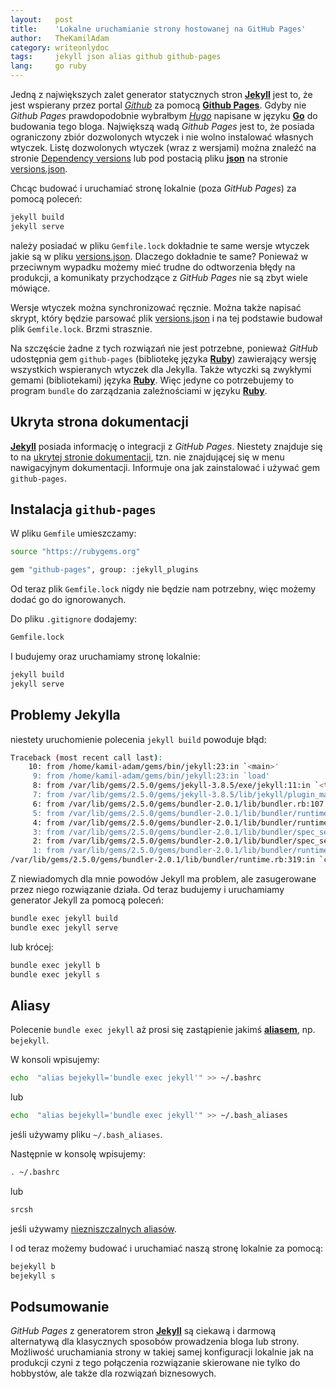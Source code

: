```yaml
---
layout:   post
title:    'Lokalne uruchamianie strony hostowanej na GitHub Pages'
author:   TheKamilAdam
category: writeonlydoc
tags:     jekyll json alias github github-pages
lang:     go ruby
---
```


Jedną z największych zalet generator statycznych stron **[Jekyll](/posts-by-tags/jekyll)** jest to,
że jest wspierany przez portal *[Github](<https://github.com/>)*
za pomocą  **[Github Pages](/posts-by-tags/github-pages)**.
Gdyby nie *Github Pages* prawdopodobnie wybrałbym *[Hugo](<https://github.com/gohugoio/hugo>)*
napisane w języku **[Go](/posts-by-langs/go)**
do budowania tego bloga.
Największą wadą *Github Pages* jest to,
że posiada ograniczony zbiór dozwolonych wtyczek i nie wolno instalować własnych wtyczek.
Listę dozwolonych wtyczek (wraz z wersjami) można znaleźć na stronie [Dependency versions](https://pages.github.com/versions/)
lub pod postacią pliku **[json](/posts-by-tags/json)** na stronie [versions.json](<https://pages.github.com/versions.json>).

Chcąc budować i uruchamiać stronę lokalnie (poza *GitHub Pages*) za pomocą poleceń:
```bash
jekyll build
jekyll serve
```

należy posiadać w pliku `Gemfile.lock` dokładnie te same wersje wtyczek jakie są w pliku [versions.json](<https://pages.github.com/versions.json>).
Dlaczego dokładnie te same?
Ponieważ w przeciwnym wypadku możemy mieć trudne do odtworzenia błędy na produkcji,
a komunikaty przychodzące z *GitHub Pages* nie są zbyt wiele mówiące.

Wersje wtyczek można synchronizować ręcznie.
Można także napisać skrypt,
który będzie parsować plik [versions.json](<https://pages.github.com/versions.json>)
i na tej podstawie budował plik `Gemfile.lock`.
Brzmi strasznie.

Na szczęście żadne z tych rozwiązań nie jest potrzebne,
ponieważ *GitHub* udostępnia gem `github-pages` (bibliotekę języka **[Ruby](/posts-by-lang/ruby)**) zawierający wersję wszystkich wspieranych wtyczek dla Jekylla.
Także wtyczki są zwykłymi gemami (bibliotekami) języka **[Ruby](/posts-by-lang/ruby)**.
Więc jedyne co potrzebujemy to program `bundle` do zarządzania zależnościami w języku **[Ruby](/posts-by-tags/ruby)**.

## Ukryta strona dokumentacji

**[Jekyll](/posts-by-tags/jekyll)** posiada informację o integracji z *GitHub Pages*.
Niestety znajduje się to na [ukrytej stronie dokumentacji](<https://jekyllrb.com/docs/github-pages/>),
tzn. nie znajdującej się w menu nawigacyjnym dokumentacji.
Informuje ona jak zainstalować i używać gem `github-pages`.

## Instalacja `github-pages`

W pliku `Gemfile` umieszczamy:
```bash
source "https://rubygems.org"

gem "github-pages", group: :jekyll_plugins
```
Od teraz plik `Gemfile.lock` nigdy nie będzie nam potrzebny,
więc możemy dodać go do ignorowanych.

Do pliku `.gitignore` dodajemy:
```bash
Gemfile.lock
```

I budujemy oraz uruchamiamy stronę lokalnie:
```bash
jekyll build
jekyll serve
```

## Problemy Jekylla

niestety uruchomienie polecenia `jekyll build` powoduje błąd:
```bash
Traceback (most recent call last):
	10: from /home/kamil-adam/gems/bin/jekyll:23:in `<main>'
	 9: from /home/kamil-adam/gems/bin/jekyll:23:in `load'
	 8: from /var/lib/gems/2.5.0/gems/jekyll-3.8.5/exe/jekyll:11:in `<top (required)>'
	 7: from /var/lib/gems/2.5.0/gems/jekyll-3.8.5/lib/jekyll/plugin_manager.rb:50:in `require_from_bundler'
	 6: from /var/lib/gems/2.5.0/gems/bundler-2.0.1/lib/bundler.rb:107:in `setup'
	 5: from /var/lib/gems/2.5.0/gems/bundler-2.0.1/lib/bundler/runtime.rb:26:in `setup'
	 4: from /var/lib/gems/2.5.0/gems/bundler-2.0.1/lib/bundler/runtime.rb:26:in `map'
	 3: from /var/lib/gems/2.5.0/gems/bundler-2.0.1/lib/bundler/spec_set.rb:148:in `each'
	 2: from /var/lib/gems/2.5.0/gems/bundler-2.0.1/lib/bundler/spec_set.rb:148:in `each'
	 1: from /var/lib/gems/2.5.0/gems/bundler-2.0.1/lib/bundler/runtime.rb:31:in `block in setup'
/var/lib/gems/2.5.0/gems/bundler-2.0.1/lib/bundler/runtime.rb:319:in `check_for_activated_spec!': You have already activated addressable 2.6.0, but your Gemfile requires addressable 2.5.2. Prepending `bundle exec` to your command may solve this. (Gem::LoadError)
```

Z niewiadomych dla mnie powodów Jekyll ma problem,
ale zasugerowane przez niego rozwiązanie działa.
Od teraz budujemy i uruchamiamy generator Jekyll za pomocą poleceń:
```bash
bundle exec jekyll build
bundle exec jekyll serve
```

lub krócej:

```bash
bundle exec jekyll b
bundle exec jekyll s
```

## Aliasy

Polecenie `bundle exec jekyll` aż prosi się zastąpienie jakimś **[aliasem](/posts-by-tags/alias)**,
np. `bejekyll`.

W konsoli wpisujemy:
```bash
echo  "alias bejekyll='bundle exec jekyll'" >> ~/.bashrc
```

lub
```bash
echo  "alias bejekyll='bundle exec jekyll'" >> ~/.bash_aliases
```
jeśli używamy pliku `~/.bash_aliases`.


Następnie w konsolę wpisujemy:
```bash
. ~/.bashrc
```

lub
```bash
srcsh
```
jeśli używamy [niezniszczalnych aliasów](/cli/2018/08/30/alias-komenda-powloki-bash).

I od teraz możemy budować i uruchamiać naszą stronę lokalnie za pomocą:

```bash
bejekyll b
bejekyll s
```

## Podsumowanie
*GitHub Pages* z generatorem stron **[Jekyll](/posts-by-tags/jekyll)** 
są ciekawą i darmową alternatywą dla klasycznych sposobów prowadzenia bloga lub strony.
Możliwość uruchamiania strony w takiej samej konfiguracji lokalnie jak na produkcji
czyni z tego połączenia rozwiązanie skierowane nie tylko do hobbystów,
ale także dla rozwiązań biznesowych.